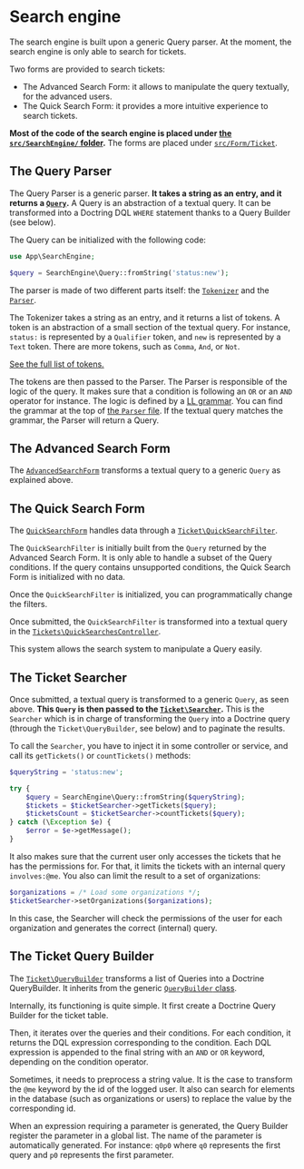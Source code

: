 # Search engine

The search engine is built upon a generic Query parser.
At the moment, the search engine is only able to search for tickets.

Two forms are provided to search tickets:

- The Advanced Search Form: it allows to manipulate the query textually, for the advanced users.
- The Quick Search Form: it provides a more intuitive experience to search tickets.

**Most of the code of the search engine is placed under [the `src/SearchEngine/` folder](/src/SearchEngine).**
The forms are placed under [`src/Form/Ticket`](/src/Form/Ticket).

## The Query Parser

The Query Parser is a generic parser.
**It takes a string as an entry, and it returns a [`Query`](/src/SearchEngine/Query.php).**
A Query is an abstraction of a textual query.
It can be transformed into a Doctring DQL `WHERE` statement thanks to a Query Builder (see below).

The Query can be initialized with the following code:

```php
use App\SearchEngine;

$query = SearchEngine\Query::fromString('status:new');
```

The parser is made of two different parts itself: the [`Tokenizer`](/src/SearchEngine/Query/Tokenizer.php) and the [`Parser`](/src/SearchEngine/Query/Parser.php).

The Tokenizer takes a string as an entry, and it returns a list of tokens.
A token is an abstraction of a small section of the textual query.
For instance, `status:` is represented by a `Qualifier` token, and `new` is represented by a `Text` token.
There are more tokens, such as `Comma`, `And`, or `Not`.

[See the full list of tokens.](/src/SearchEngine/Query/TokenType.php)

The tokens are then passed to the Parser.
The Parser is responsible of the logic of the query.
It makes sure that a condition is following an `OR` or an `AND` operator for instance.
The logic is defined by a [LL grammar](https://en.wikipedia.org/wiki/LL_grammar).
You can find the grammar at the top of [the `Parser` file](/src/SearchEngine/Query/Parser.php).
If the textual query matches the grammar, the Parser will return a Query.

## The Advanced Search Form

The [`AdvancedSearchForm`](/src/Form/Ticket/AdvancedSearchForm.php) transforms a textual query to a generic `Query` as explained above.

## The Quick Search Form

The [`QuickSearchForm`](/src/Form/Ticket/QuickSearchForm.php) handles data through a [`Ticket\QuickSearchFilter`](/src/SearchEngine/Ticket/QuickSearchFilter.php).

The `QuickSearchFilter` is initially built from the `Query` returned by the Advanced Search Form.
It is only able to handle a subset of the Query conditions.
If the query contains unsupported conditions, the Quick Search Form is initialized with no data.

Once the `QuickSearchFilter` is initialized, you can programmatically change the filters.

Once submitted, the `QuickSearchFilter` is transformed into a textual query in the [`Tickets\QuickSearchesController`](/src/Controller/Tickets/QuickSearchesController.php`).

This system allows the search system to manipulate a Query easily.

## The Ticket Searcher

Once submitted, a textual query is transformed to a generic `Query`, as seen above.
**This `Query` is then passed to the [`Ticket\Searcher`](/src/SearchEngine/Ticket/Searcher.php).**
This is the `Searcher` which is in charge of transforming the `Query` into a Doctrine query (through the `Ticket\QueryBuilder`, see below) and to paginate the results.

To call the `Searcher`, you have to inject it in some controller or service, and call its `getTickets()` or `countTickets()` methods:

```php
$queryString = 'status:new';

try {
    $query = SearchEngine\Query::fromString($queryString);
    $tickets = $ticketSearcher->getTickets($query);
    $ticketsCount = $ticketSearcher->countTickets($query);
} catch (\Exception $e) {
    $error = $e->getMessage();
}
```

It also makes sure that the current user only accesses the tickets that he has the permissions for.
For that, it limits the tickets with an internal query `involves:@me`.
You also can limit the result to a set of organizations:

```php
$organizations = /* Load some organizations */;
$ticketSearcher->setOrganizations($organizations);
```

In this case, the Searcher will check the permissions of the user for each organization and generates the correct (internal) query.

## The Ticket Query Builder

The [`Ticket\QueryBuilder`](/src/SearchEngine/Ticket/QueryBuilder.php) transforms a list of Queries into a Doctrine QueryBuilder.
It inherits from the generic [`QueryBuilder` class](/src/SearchEngine/QueryBuilder.php).

Internally, its functioning is quite simple.
It first create a Doctrine Query Builder for the ticket table.

Then, it iterates over the queries and their conditions.
For each condition, it returns the DQL expression corresponding to the condition.
Each DQL expression is appended to the final string with an `AND` or `OR` keyword, depending on the condition operator.

Sometimes, it needs to preprocess a string value.
It is the case to transform the `@me` keyword by the id of the logged user.
It also can search for elements in the database (such as organizations or users) to replace the value by the corresponding id.

When an expression requiring a parameter is generated, the Query Builder register the parameter in a global list.
The name of the parameter is automatically generated.
For instance: `q0p0` where `q0` represents the first query and `p0` represents the first parameter.
